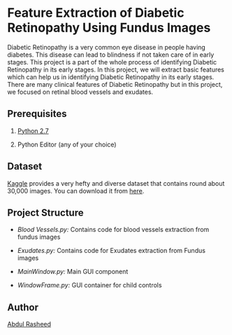 # Feature Extraction of Diabetic Retinopathy Using Fundus Images 
Diabetic Retinopathy is a very common eye disease in people having diabetes. This disease can lead to blindness if not taken care of in early stages. This project is a part of the whole process of identifying Diabetic Retinopathy in its early stages. In this project, we will extract basic features which can help us in identifying Diabetic Retinopathy in its early stages. There are many clinical features of Diabetic Retinopathy but in this project, we focused on retinal blood vessels and exudates.


## **Prerequisites**

1. [Python 2.7](https://www.python.org/downloads)

2. Python Editor (any of your choice)


## **Dataset**

[Kaggle](https://www.kaggle.com) provides a very hefty and diverse dataset that contains round about 30,000 images. You can download it from [here](https://www.kaggle.com/c/diabetic-retinopathy-detection/data).


## **Project Structure**

- *Blood Vessels.py:* Contains code for blood vessels extraction from fundus images

- *Exudates.py:* Contains code for Exudates extraction from Fundus images

- *MainWindow.py:* Main GUI component

- *WindowFrame.py:* GUI container for child controls



## **Author**

[Abdul Rasheed](https://www.linkedin.com/in/ebdulrasheed)
